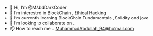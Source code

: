 - 👋 Hi, I’m @MAbdDarkCoder
- 👀 I’m interested in BlockChain , Ethical Hacking
- 🌱 I’m currently learning BlockChain Fundamentals , Solidity and java
- 💞️ I’m looking to collaborate on ...
- 📫 How to reach me .. MuhammadAbdullah_94@hotmail.com

<!---
MAbdDarkCoder/MAbdDarkCoder is a ✨ special ✨ repository because its `README.md` (this file) appears on your GitHub profile.
You can click the Preview link to take a look at your changes.
--->

